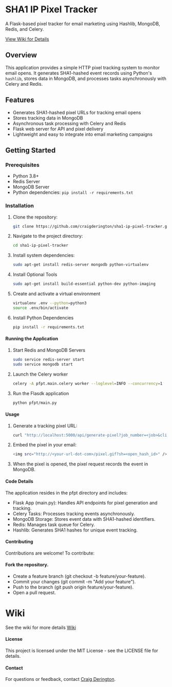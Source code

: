 # SHA1 IP Pixel Tracker

A Flask-based pixel tracker for email marketing using Hashlib, MongoDB, Redis, and Celery.

[View Wiki for Details](https://github.com/craigderington/sha1-ip-pixel-tracker/wiki)

## Overview

This application provides a simple HTTP pixel tracking system to monitor email opens. It generates SHA1-hashed event records using Python's `hashlib`, stores data in MongoDB, and processes tasks asynchronously with Celery and Redis.

## Features

- Generates SHA1-hashed pixel URLs for tracking email opens
- Stores tracking data in MongoDB
- Asynchronous task processing with Celery and Redis
- Flask web server for API and pixel delivery
- Lightweight and easy to integrate into email marketing campaigns

## Getting Started

### Prerequisites

- Python 3.8+
- Redis Server
- MongoDB Server
- Python dependencies: `pip install -r requirements.txt`

### Installation

1. Clone the repository:
   ```bash
   git clone https://github.com/craigderington/sha1-ip-pixel-tracker.git
2. Navigate to the project directory:
   ```bash
   cd sha1-ip-pixel-tracker
3. Install system dependencies:
   ```bash
   sudo apt-get install redis-server mongodb python-virtualenv
4. Install Optional Tools
   ```bash
   sudo apt-get install build-essential python-dev python-imaging
5. Create and activate a virtual environment
   ```bash
   virtualenv .env --python=python3
   source .env/bin/activate
6. Install Python Dependencies
   ```bash
   pip install -r requirements.txt

#### Running the Application

1.  Start Redis and MongoDB Servers
    ```bash
    sudo service redis-server start
    sudo service mongodb start
2.  Launch the Celery worker
    ```bash
    celery -A pfpt.main.celery worker --loglevel=INFO --concurrency=1
3.  Run the Flasdk application
    ```bash
    python pfpt/main.py

#### Usage
1.  Generate a tracking pixel URL:
    ```bash
    curl "http://localhost:5000/api/generate-pixel?job_number=<job>&client_id=<client>&campaign=<campaign>"
2.  Embed the pixel in your email:
    ```bash
    <img src="http://<your-url-dot-com>/pixel.gif?sh=<open_hash_id>" />
3.  When the pixel is opened, the pixel request records the event in MongoDB.


#### Code Details
The application resides in the pfpt directory and includes:

- Flask App (main.py): Handles API endpoints for pixel generation and tracking.
- Celery Tasks: Processes tracking events asynchronously.
- MongoDB Storage: Stores event data with SHA1-hashed identifiers.
- Redis: Manages task queue for Celery.
- Hashlib: Generates SHA1 hashes for unique event tracking.

#### Contributing
Contributions are welcome! To contribute:

#### Fork the repository.
- Create a feature branch (git checkout -b feature/your-feature).
- Commit your changes (git commit -m "Add your feature").
- Push to the branch (git push origin feature/your-feature).
- Open a pull request.

# Wiki
See the wiki for more details [Wiki](https://github.com/craigderington/sha1-ip-pixel-tracker/wiki)

#### License
This project is licensed under the MIT License - see the LICENSE file for details.

#### Contact
For questions or feedback, contact [Craig Derington](https://github.com/craigderington).
